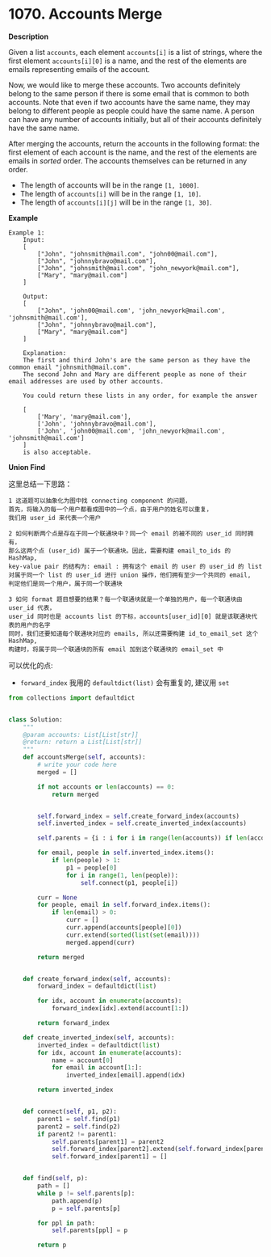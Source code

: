 # 1070. Accounts Merge

**Description**

Given a list `accounts`, each element `accounts[i]` is a list of strings, where the first element `accounts[i][0]` is a name, and the rest of the elements are emails representing emails of the account.

Now, we would like to merge these accounts. Two accounts definitely belong to the same person if there is some email that is common to both accounts. Note that even if two accounts have the same name, they may belong to different people as people could have the same name. A person can have any number of accounts initially, but all of their accounts definitely have the same name.

After merging the accounts, return the accounts in the following format: the first element of each account is the name, and the rest of the elements are emails in *sorted* order. The accounts themselves can be returned in any order.

- The length of accounts will be in the range `[1, 1000]`.
- The length of `accounts[i]` will be in the range `[1, 10]`.
- The length of `accounts[i][j]` will be in the range `[1, 30]`.

**Example**

```
Example 1:
	Input:
	[
		["John", "johnsmith@mail.com", "john00@mail.com"],
		["John", "johnnybravo@mail.com"],
		["John", "johnsmith@mail.com", "john_newyork@mail.com"],
		["Mary", "mary@mail.com"]
	]
	
	Output: 
	[
		["John", 'john00@mail.com', 'john_newyork@mail.com', 'johnsmith@mail.com'],
		["John", "johnnybravo@mail.com"],
		["Mary", "mary@mail.com"]
	]

	Explanation: 
	The first and third John's are the same person as they have the common email "johnsmith@mail.com".
	The second John and Mary are different people as none of their email addresses are used by other accounts.

	You could return these lists in any order, for example the answer
	
	[
		['Mary', 'mary@mail.com'],
		['John', 'johnnybravo@mail.com'],
		['John', 'john00@mail.com', 'john_newyork@mail.com', 'johnsmith@mail.com']
	]
	is also acceptable.
```

**Union Find**

这里总结一下思路：

```
1 这道题可以抽象化为图中找 connecting component 的问题，
首先，将输入的每一个用户都看成图中的一个点，由于用户的姓名可以重复，
我们用 user_id 来代表一个用户

2 如何判断两个点是存在于同一个联通块中？同一个 email 的被不同的 user_id 同时拥有，
那么这两个点 (user_id) 属于一个联通块。因此，需要构建 email_to_ids 的 HashMap,
key-value pair 的结构为: email : 拥有这个 email 的 user 的 user_id 的 list
对属于同一个 list 的 user_id 进行 union 操作，他们拥有至少一个共同的 email,
判定他们是同一个用户，属于同一个联通块

3 如何 format 题目想要的结果？每一个联通块就是一个单独的用户，每一个联通块由 user_id 代表，
user_id 同时也是 accounts list 的下标，accounts[user_id][0] 就是该联通块代表的用户的名字
同时，我们还要知道每个联通块对应的 emails, 所以还需要构建 id_to_email_set 这个 HashMap,
构建时，将属于同一个联通块的所有 email 加到这个联通块的 email_set 中
```

可以优化的点:

- `forward_index` 我用的 `defaultdict(list)` 会有重复的, 建议用 `set`

```python
from collections import defaultdict


class Solution:
    """
    @param accounts: List[List[str]]
    @return: return a List[List[str]]
    """
    def accountsMerge(self, accounts):
        # write your code here
        merged = []

        if not accounts or len(accounts) == 0:
            return merged


        self.forward_index = self.create_forward_index(accounts)
        self.inverted_index = self.create_inverted_index(accounts)

        self.parents = {i : i for i in range(len(accounts)) if len(accounts[i]) >= 1}

        for email, people in self.inverted_index.items():
            if len(people) > 1:
                p1 = people[0]
                for i in range(1, len(people)):
                    self.connect(p1, people[i])

        curr = None
        for people, email in self.forward_index.items():
            if len(email) > 0:
                curr = []
                curr.append(accounts[people][0])
                curr.extend(sorted(list(set(email))))
                merged.append(curr)

        return merged


    def create_forward_index(self, accounts):
        forward_index = defaultdict(list)

        for idx, account in enumerate(accounts):
            forward_index[idx].extend(account[1:])

        return forward_index

    def create_inverted_index(self, accounts):
        inverted_index = defaultdict(list)
        for idx, account in enumerate(accounts):
            name = account[0]
            for email in account[1:]:
                inverted_index[email].append(idx)

        return inverted_index


    def connect(self, p1, p2):
        parent1 = self.find(p1)
        parent2 = self.find(p2)
        if parent2 != parent1:
            self.parents[parent1] = parent2
            self.forward_index[parent2].extend(self.forward_index[parent1])
            self.forward_index[parent1] = []


    def find(self, p):
        path = []
        while p != self.parents[p]:
            path.append(p)
            p = self.parents[p]

        for ppl in path:
            self.parents[ppl] = p

        return p
```
